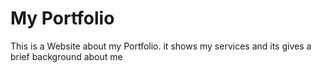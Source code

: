 
# My Portfolio

This is a Website about my Portfolio. it shows my services and its gives a brief background about me

